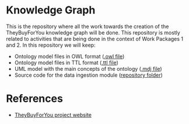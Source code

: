 # Knowledge Graph
This is the repository where all the work towards the creation of the TheyBuyForYou knowledge graph will be done. This repository is mostly related to activities that are being done in the context of Work Packages 1 and 2. In this repository we will keep:

* Ontology model files in OWL format ([.owl file](https://github.com/TBFY/knowledge-graph/blob/master/model/new-ocds-ontology.owl))
* Ontology model files in TTL format ([.ttl file](https://github.com/TBFY/knowledge-graph/blob/master/model/new-ocds-ontology.ttl))
* UML model with the main concepts of the ontology ([.mdj file](https://github.com/TBFY/knowledge-graph/blob/master/model/ocds-ontology-model.mdj))
* Source code for the data ingestion module ([repository folder](https://github.com/TBFY/knowledge-graph/tree/master/data-ingestion))


# References

* [TheyBuyForYou project website](http://theybuyforyou.eu)
